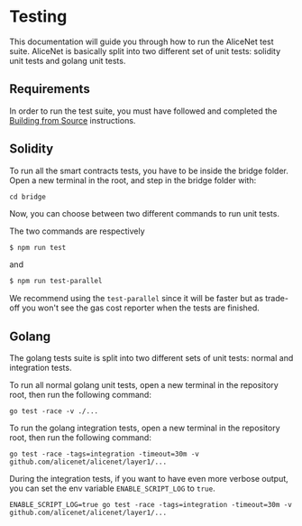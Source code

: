 # Testing

This documentation will guide you through how to run the AliceNet test suite. AliceNet is basically split into two different set of unit tests: solidity unit tests and golang unit tests.

## Requirements

In order to run the test suite, you must have followed and completed the [Building from Source](./BUILD.md) instructions.

## Solidity

To run all the smart contracts tests, you have to be inside the bridge folder. Open a new terminal in the root, and step in the bridge folder with:

```shell
cd bridge
```

Now, you can choose between two different commands to run unit tests.

The two commands are respectively

```bash
$ npm run test
```

and

```bash
$ npm run test-parallel
```

We recommend using the `test-parallel` since it will be faster but as trade-off you won't see the gas cost reporter when the tests are finished.

## Golang

The golang tests suite is split into two different sets of unit tests: normal and integration tests.

To run all normal golang unit tests, open a new terminal in the repository root, then run the following command:

```shell
go test -race -v ./...
```

To run the golang integration tests, open a new terminal in the repository root, then run the following command:

```shell
go test -race -tags=integration -timeout=30m -v github.com/alicenet/alicenet/layer1/...
```

During the integration tests, if you want to have even more verbose output, you can set the env variable `ENABLE_SCRIPT_LOG` to `true`.

```shell
ENABLE_SCRIPT_LOG=true go test -race -tags=integration -timeout=30m -v github.com/alicenet/alicenet/layer1/...
```
